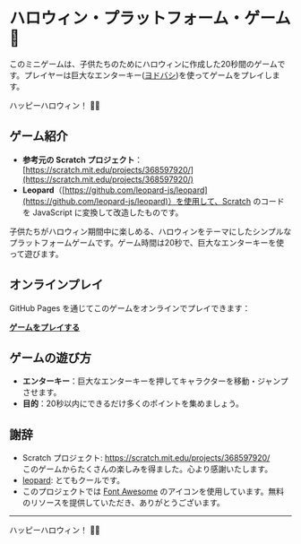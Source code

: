 # ハロウィン・プラットフォーム・ゲーム 🎃

このミニゲームは、子供たちのためにハロウィンに作成した20秒間のゲームです。プレイヤーは巨大なエンターキー([ヨドバシ](https://www.yodobashi.com/product/100000001008101321/))を使ってゲームをプレイします。

ハッピーハロウィン！ 🎃👻

## ゲーム紹介

- **参考元の Scratch プロジェクト**：[https://scratch.mit.edu/projects/368597920/](https://scratch.mit.edu/projects/368597920/)
- **Leopard**（[https://github.com/leopard-js/leopard](https://github.com/leopard-js/leopard)）を使用して、Scratch のコードを JavaScript に変換して改造したものです。

子供たちがハロウィン期間中に楽しめる、ハロウィンをテーマにしたシンプルなプラットフォームゲームです。ゲーム時間は20秒で、巨大なエンターキーを使って遊びます。

## オンラインプレイ

GitHub Pages を通じてこのゲームをオンラインでプレイできます：

[**ゲームをプレイする**](https://chuenlye.github.io/Halloween-platform-game/)

## ゲームの遊び方

- **エンターキー**：巨大なエンターキーを押してキャラクターを移動・ジャンプさせます。
- **目的**：20秒以内にできるだけ多くのポイントを集めましょう。

## 謝辞

- Scratch プロジェクト: https://scratch.mit.edu/projects/368597920/  
  このゲームからたくさんの楽しみを得ました。心より感謝いたします。
- [leopard](https://github.com/leopard-js/leopard): とてもクールです。
- このプロジェクトでは [Font Awesome](https://fontawesome.com/) のアイコンを使用しています。無料のリソースを提供していただき、ありがとうございます。

---

ハッピーハロウィン！ 🎃👻

